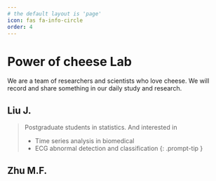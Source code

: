 ```yaml
---
# the default layout is 'page'
icon: fas fa-info-circle
order: 4
---
```


<!-- > Add Markdown syntax content to file `_tabs/about.md`{: .filepath } and it will show up on this page.
{: .prompt-tip } -->


# Power of cheese Lab
We are a team of researchers and scientists who love cheese. We will record and share something in our daily study and research.


## Liu J.
> Postgraduate students in statistics. And interested in
>- Time series analysis in biomedical
>- ECG abnormal detection and classification
{: .prompt-tip }


## Zhu M.F.
